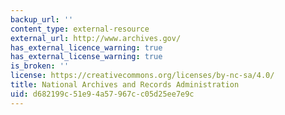 ```yaml
---
backup_url: ''
content_type: external-resource
external_url: http://www.archives.gov/
has_external_licence_warning: true
has_external_license_warning: true
is_broken: ''
license: https://creativecommons.org/licenses/by-nc-sa/4.0/
title: National Archives and Records Administration
uid: d682199c-51e9-4a57-967c-c05d25ee7e9c
---
```

